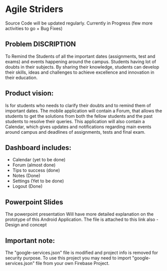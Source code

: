 # Agile Striders 

Source Code will be updated regularly. Currently in Progress (few more activities to go + Bug Fixes)
## Problem DISCRIPTION
To Remind the Students of all the important dates (assignments, test and exams) and events 
happening around the campus. Students having lot of doubts in their subjects. 
By sharing their knowledge, students can develop their skills, ideas and challenges to 
achieve excellence and innovation in their education.

## Product vision:
Is for students who needs to clarify their doubts and to remind them of important dates. 
The mobile application will contain a Forum, that allows the students to get the solutions 
from both the fellow students and the past students to resolve their queries. 
This application will also contain a Calendar, which gives updates and notifications 
regarding main events around campus and deadlines of assignments, tests and final exam. 

## Dashboard includes:
- Calendar (yet to be done)
- Forum (almost done)
- Tips to success (done)
- Notes (Done)
- Settings (Yet to be done)
- Logout (Done)

## Powerpoint Slides
The powerpoint presentation Will have more detailed explanation on the prototype of this Android Application. 
The file is attached to this link also - Design and concept
## Important note:
The "google-services.json" file is modified and project info is removed for security purpose. To use this project you may need to import "google-services.json" file from your own Firebase Project.